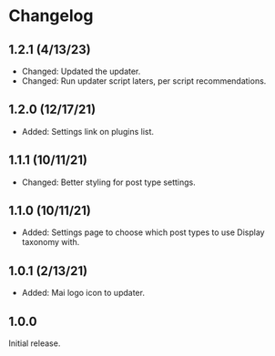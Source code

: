 # Changelog

## 1.2.1 (4/13/23)
* Changed: Updated the updater.
* Changed: Run updater script laters, per script recommendations.

## 1.2.0 (12/17/21)
* Added: Settings link on plugins list.

## 1.1.1 (10/11/21)
* Changed: Better styling for post type settings.

## 1.1.0 (10/11/21)
* Added: Settings page to choose which post types to use Display taxonomy with.

## 1.0.1 (2/13/21)
* Added: Mai logo icon to updater.

## 1.0.0
Initial release.
